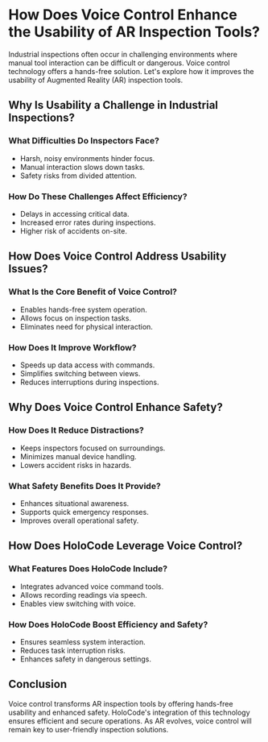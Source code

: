 # How Does Voice Control Enhance the Usability of AR Inspection Tools?

Industrial inspections often occur in challenging environments where manual tool interaction can be difficult or dangerous. Voice control technology offers a hands-free solution. Let's explore how it improves the usability of Augmented Reality (AR) inspection tools.

## Why Is Usability a Challenge in Industrial Inspections?

### What Difficulties Do Inspectors Face?
- Harsh, noisy environments hinder focus.
- Manual interaction slows down tasks.
- Safety risks from divided attention.

### How Do These Challenges Affect Efficiency?
- Delays in accessing critical data.
- Increased error rates during inspections.
- Higher risk of accidents on-site.

## How Does Voice Control Address Usability Issues?

### What Is the Core Benefit of Voice Control?
- Enables hands-free system operation.
- Allows focus on inspection tasks.
- Eliminates need for physical interaction.

### How Does It Improve Workflow?
- Speeds up data access with commands.
- Simplifies switching between views.
- Reduces interruptions during inspections.

## Why Does Voice Control Enhance Safety?

### How Does It Reduce Distractions?
- Keeps inspectors focused on surroundings.
- Minimizes manual device handling.
- Lowers accident risks in hazards.

### What Safety Benefits Does It Provide?
- Enhances situational awareness.
- Supports quick emergency responses.
- Improves overall operational safety.

## How Does HoloCode Leverage Voice Control?

### What Features Does HoloCode Include?
- Integrates advanced voice command tools.
- Allows recording readings via speech.
- Enables view switching with voice.

### How Does HoloCode Boost Efficiency and Safety?
- Ensures seamless system interaction.
- Reduces task interruption risks.
- Enhances safety in dangerous settings.

## Conclusion

Voice control transforms AR inspection tools by offering hands-free usability and enhanced safety. HoloCode's integration of this technology ensures efficient and secure operations. As AR evolves, voice control will remain key to user-friendly inspection solutions.
